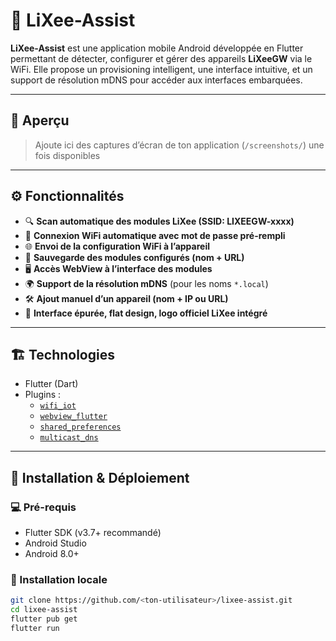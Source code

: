 # 📱 LiXee-Assist

**LiXee-Assist** est une application mobile Android développée en Flutter permettant de détecter, configurer et gérer des appareils **LiXeeGW** via le WiFi. Elle propose un provisioning intelligent, une interface intuitive, et un support de résolution mDNS pour accéder aux interfaces embarquées.

---

## 📸 Aperçu

> Ajoute ici des captures d’écran de ton application (`/screenshots/`) une fois disponibles

---

## ⚙️ Fonctionnalités

- 🔍 **Scan automatique des modules LiXee (SSID: LIXEEGW-xxxx)**
- 📶 **Connexion WiFi automatique avec mot de passe pré-rempli**
- 🌐 **Envoi de la configuration WiFi à l’appareil**
- 💾 **Sauvegarde des modules configurés (nom + URL)**
- 🖥 **Accès WebView à l’interface des modules**
- 🌍 **Support de la résolution mDNS** (pour les noms `*.local`)
- 🛠 **Ajout manuel d’un appareil (nom + IP ou URL)**
- 🧼 **Interface épurée, flat design, logo officiel LiXee intégré**

---

## 🏗 Technologies

- Flutter (Dart)
- Plugins :
    - [`wifi_iot`](https://pub.dev/packages/wifi_iot)
    - [`webview_flutter`](https://pub.dev/packages/webview_flutter)
    - [`shared_preferences`](https://pub.dev/packages/shared_preferences)
    - [`multicast_dns`](https://pub.dev/packages/multicast_dns)

---

## 🚀 Installation & Déploiement

### 💻 Pré-requis

- Flutter SDK (v3.7+ recommandé)
- Android Studio
- Android 8.0+

### 🔧 Installation locale

```bash
git clone https://github.com/<ton-utilisateur>/lixee-assist.git
cd lixee-assist
flutter pub get
flutter run
